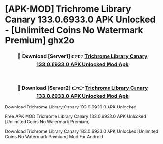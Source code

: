 # [APK-MOD] Trichrome Library Canary 133.0.6933.0 APK Unlocked - [Unlimited Coins No Watermark Premium] ghx2o



<div align="center">
<h3>🔴 Download [Server1] 👉👉 <a href="https://momento.my/?title=Trichrome_Library_Canary_133.0.6933.0_APK_Unlocked">Trichrome Library Canary 133.0.6933.0 APK Unlocked Mod Apk</a></h3><br>

<h3>🔴 Download [Server2] 👉👉 <a href="https://momento.my/?title=Trichrome_Library_Canary_133.0.6933.0_APK_Unlocked">Trichrome Library Canary 133.0.6933.0 APK Unlocked Mod Apk</a></h3>
</div>



Download Trichrome Library Canary 133.0.6933.0 APK Unlocked 

Free APK MOD Trichrome Library Canary 133.0.6933.0 APK Unlocked [Unlimited Coins No Watermark Premium]

Download Trichrome Library Canary 133.0.6933.0 APK Unlocked [Unlimited Coins No Watermark Premium] Mod For Android
